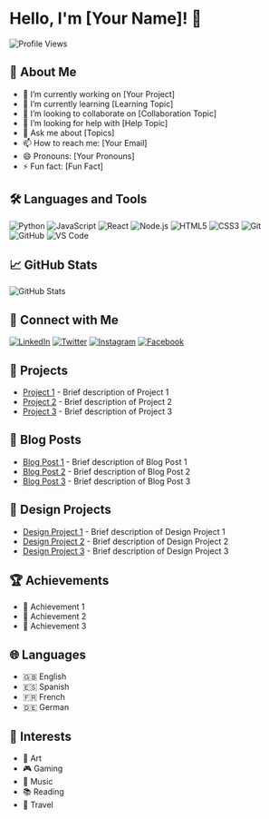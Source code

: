 # Hello, I'm [Your Name]! 👋

![Profile Views](https://komarev.com/ghpvc/?username=re3h5&color=blue)

## 🚀 About Me
- 🔭 I’m currently working on [Your Project]
- 🌱 I’m currently learning [Learning Topic]
- 👯 I’m looking to collaborate on [Collaboration Topic]
- 🤔 I’m looking for help with [Help Topic]
- 💬 Ask me about [Topics]
- 📫 How to reach me: [Your Email]
- 😄 Pronouns: [Your Pronouns]
- ⚡ Fun fact: [Fun Fact]

## 🛠️ Languages and Tools
![Python](https://img.shields.io/badge/-Python-000?&logo=Python)
![JavaScript](https://img.shields.io/badge/-JavaScript-000?&logo=JavaScript)
![React](https://img.shields.io/badge/-React-000?&logo=React)
![Node.js](https://img.shields.io/badge/-Node.js-000?&logo=Node.js)
![HTML5](https://img.shields.io/badge/-HTML5-000?&logo=HTML5)
![CSS3](https://img.shields.io/badge/-CSS3-000?&logo=CSS3)
![Git](https://img.shields.io/badge/-Git-000?&logo=Git)
![GitHub](https://img.shields.io/badge/-GitHub-000?&logo=GitHub)
![VS Code](https://img.shields.io/badge/-VS%20Code-000?&logo=Visual%20Studio%20Code)

## 📈 GitHub Stats
![GitHub Stats](https://github-readme-stats.vercel.app/api?username=re3h5&show_icons=true&theme=radical)

## 🔗 Connect with Me
[![LinkedIn](https://img.shields.io/badge/-LinkedIn-000?&logo=LinkedIn)](https://www.linkedin.com/in/yourprofile)
[![Twitter](https://img.shields.io/badge/-Twitter-000?&logo=Twitter)](https://twitter.com/yourprofile)
[![Instagram](https://img.shields.io/badge/-Instagram-000?&logo=Instagram)](https://www.instagram.com/yourprofile)
[![Facebook](https://img.shields.io/badge/-Facebook-000?&logo=Facebook)](https://www.facebook.com/yourprofile)

## 📂 Projects
- [Project 1](https://github.com/re3h5/project-1) - Brief description of Project 1
- [Project 2](https://github.com/re3h5/project-2) - Brief description of Project 2
- [Project 3](https://github.com/re3h5/project-3) - Brief description of Project 3

## 📝 Blog Posts
- [Blog Post 1](https://yourblog.com/blog-post-1) - Brief description of Blog Post 1
- [Blog Post 2](https://yourblog.com/blog-post-2) - Brief description of Blog Post 2
- [Blog Post 3](https://yourblog.com/blog-post-3) - Brief description of Blog Post 3

## 🎨 Design Projects
- [Design Project 1](https://yourdesignportfolio.com/design-project-1) - Brief description of Design Project 1
- [Design Project 2](https://yourdesignportfolio.com/design-project-2) - Brief description of Design Project 2
- [Design Project 3](https://yourdesignportfolio.com/design-project-3) - Brief description of Design Project 3

## 🏆 Achievements
- 🥇 Achievement 1
- 🥈 Achievement 2
- 🥉 Achievement 3

## 🌐 Languages
- 🇬🇧 English
- 🇪🇸 Spanish
- 🇫🇷 French
- 🇩🇪 German

## 🌱 Interests
- 🎨 Art
- 🎮 Gaming
- 🎵 Music
- 📚 Reading
- 🧳 Travel
